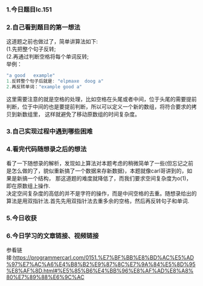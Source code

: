 ### 1.今日题目lc.151  
  
### 2.自己看到题目的第一想法  
这道题之前也做过了，简单讲算法如下:  
(1.先把整个句子反转;  
(2.再通过判断空格将每个单词反转;  
举例：  
```c  
"a good   example"
1.反转整个句子后就是: "elpmaxe  doog a"  
2.再反转单词："example good a"  
```  
这里需要注意的就是空格的处理，比如空格在头尾或者中间，位于头尾的需要提前判断，位于中间的也是要提前判断，所以可以定义一个新的数组，将符合要求的拷贝到新数组里，
这样就避免了移动原数组的时间复杂度。  
  
### 3.自己实现过程中遇到哪些困难  
  
### 4.看完代码随想录之后的想法  
看了一下随想录的解析，发现如上算法对本题考虑的稍微简单了一些(但忘记之前是怎么做的了，貌似重新搞了一个数据来存新数据)，本题就像carl哥讲到的，如果是新搞一个结构，
那这道题的难度就降低了，而我们要求空间复杂度为o(1)，即在原数组上操作.  
决定空间复杂度的高低的并不是字符的操作，而是中间空格的去重。随想录给出的算法是用双指针法.首先先用双指针法去重多余的空格，然后再反转句子和单词.  
  
### 5.今日收获  
### 6.今日学习的文章链接、视频链接  
参看链接:https://programmercarl.com/0151.%E7%BF%BB%E8%BD%AC%E5%AD%97%E7%AC%A6%E4%B8%B2%E9%87%8C%E7%9A%84%E5%8D%95%E8%AF%8D.html#%E5%85%B6%E4%BB%96%E8%AF%AD%E8%A8%80%E7%89%88%E6%9C%AC  
  
